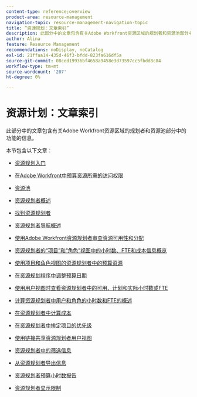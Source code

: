 ```yaml
---
content-type: reference;overview
product-area: resource-management
navigation-topic: resource-management-navigation-topic
title: “资源规划：文章索引”
description: 此部分中的文章包含有关Adobe Workfront资源区域的规划者和资源池部分中的功能的信息。
author: Alina
feature: Resource Management
recommendations: noDisplay, noCatalog
exl-id: 21ffaa14-435d-46f3-bfdd-823fa616df5a
source-git-commit: 08ced19936bf4658a9458e3d73597cc5fbdd8c84
workflow-type: tm+mt
source-wordcount: '207'
ht-degree: 0%

---
```


# 资源计划：文章索引

<!-- Audited: 2/2024 -->

此部分中的文章包含有关Adobe Workfront资源区域的规划者和资源池部分中的功能的信息。

本节包含以下文章：

* [资源规划入门](../../resource-mgmt/resource-planning/get-started-resource-planning.md)
* [在Adobe Workfront中预算资源所需的访问权限](../../resource-mgmt/resource-planning/access-needed-to-budget-resources.md)
* [资源池](../../resource-mgmt/resource-planning/resource-pools/resource-pools.md)
* [资源规划者概述](../../resource-mgmt/resource-planning/get-started-resource-planner.md)
* [找到资源规划者](../../resource-mgmt/resource-planning/locate-resource-planner.md)
* [资源规划者导航概述](../../resource-mgmt/resource-planning/resource-planner-navigation.md)
* [使用Adobe Workfront资源规划者审查资源可用性和分配](../../resource-mgmt/resource-planning/resource-availability-allocation-resource-planner.md)
* [资源规划者的“项目”和“角色”视图中的小时数、FTE和成本信息概览](../../resource-mgmt/resource-planning/overview-of-planner-hour-fte-cost-information-in-role-project-views.md)
* [使用项目和角色视图的资源规划者中的预算资源](../../resource-mgmt/resource-planning/budget-resources-project-role-views-resource-planner.md)
* [在资源规划程序中调整预算日期](../../resource-mgmt/resource-planning/adjust-budgeting-dates.md)
* [使用用户视图时查看资源规划者中的可用、计划和实际小时数或FTE](../../resource-mgmt/resource-planning/view-hours-fte-user-view-resource-planner.md)
* [计算资源规划者中用户和角色的小时数和FTE的概述](../../resource-mgmt/resource-planning/calculate-hours-fte-for-users-roles-resource-planner.md)
* [在资源规划者中计算成本](../../resource-mgmt/resource-planning/calculate-costs-resource-planner.md)
* [在资源规划者中排定项目的优先级](../../resource-mgmt/resource-planning/prioritize-projects-resource-planner.md)
* [使用链接共享资源规划者用户视图](../../resource-mgmt/resource-planning/share-resource-planner-with-link.md)
* [资源规划者中的筛选信息](../../resource-mgmt/resource-planning/filter-resource-planner.md)
* [从资源规划者导出信息](../../resource-mgmt/resource-planning/export-resource-planner.md)
* [资源规划者预算小时数报告](../../resource-mgmt/resource-planning/report-on-budgeted-hours.md)
* [资源规划者显示限制](../../resource-mgmt/resource-planning/resource-planner-display-limitations.md)

  <!--
  <li data-mc-conditions="QuicksilverOrClassic.Draft mode"><a href="../../resource-mgmt/resource-planning/track-user-utilization.md" class="MCXref xref" xrefformat="{para}">Track User Utilization information</a> </li>
  -->

  <!--
  <li data-mc-conditions="QuicksilverOrClassic.Draft mode"><a href="../../resource-mgmt/resource-planning/budget-by-project-resource-planner-d.md" class="MCXref xref" xrefformat="{para}">Budget resources by project in the Resource Planner</a> </li>
  -->

  <!--
  <li data-mc-conditions="QuicksilverOrClassic.Draft mode"><a href="../../resource-mgmt/resource-planning/budget-by-role-resource-planner-d.md" class="MCXref xref" xrefformat="{para}">Budget resources by role in the Resource Planner </a> </li>
  -->

  <!--
  <li data-mc-conditions="QuicksilverOrClassic.Draft mode"><a href="../../resource-mgmt/resource-planning/view-projects-roles-users-resource-planner.md" class="MCXref xref" xrefformat="{para}">View projects, roles, and users using the Resource Planner</a> </li>
  -->

  <!--
  <li data-mc-conditions="QuicksilverOrClassic.Draft mode"><a href="../../resource-mgmt/resource-planning/manage-resource-planner-d.md" class="MCXref xref" xrefformat="{para}">Manage resources in the Resource Planner</a> </li>
  -->

  <!--
  <li data-mc-conditions="QuicksilverOrClassic.Draft mode"><a href="../../resource-mgmt/resource-planning/resource-planner-overview-d.md" class="MCXref xref" xrefformat="{para}">Overview of the areas of the Resource Planner</a> </li>
  -->
